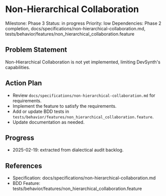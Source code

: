 # Non-Hierarchical Collaboration
Milestone: Phase 3
Status: in progress
Priority: low
Dependencies: Phase 2 completion, docs/specifications/non-hierarchical-collaboration.md, tests/behavior/features/non_hierarchical_collaboration.feature

## Problem Statement
Non-Hierarchical Collaboration is not yet implemented, limiting DevSynth's capabilities.


## Action Plan
- Review `docs/specifications/non-hierarchical-collaboration.md` for requirements.
- Implement the feature to satisfy the requirements.
- Add or update BDD tests in `tests/behavior/features/non_hierarchical_collaboration.feature`.
- Update documentation as needed.

## Progress
- 2025-02-19: extracted from dialectical audit backlog.

## References
- Specification: docs/specifications/non-hierarchical-collaboration.md
- BDD Feature: tests/behavior/features/non_hierarchical_collaboration.feature
